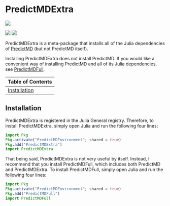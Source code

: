 # PredictMDExtra

<p>
<a
href="https://doi.org/10.5281/zenodo.1291209">
<img
src="https://zenodo.org/badge/109460252.svg"/>
</a>
</p>

<p>
<a
href="https://travis-ci.org/bcbi/PredictMDExtra.jl/branches">
<img
src=
"https://travis-ci.org/bcbi/PredictMDExtra.jl.svg?branch=master"
/></a>
<a
href="https://codecov.io/gh/bcbi/PredictMDExtra.jl/branch/master">
<img
src=
"https://codecov.io/gh/bcbi/PredictMDExtra.jl/branch/master/graph/badge.svg"
/></a>
</p>

PredictMDExtra is a meta-package that installs all of the Julia dependencies
of [PredictMD](https://predictmd.net) (but not PredictMD itself).

Installing PredictMDExtra does not install PredictMD. If you would like a
convenient way of installing PredictMD and all of its Julia dependencies,
see [PredictMDFull](https://github.com/bcbi/PredictMDFull.jl).



| Table of Contents |
| ----------------- |
| [Installation](#installation) |

## Installation

PredictMDExtra is registered in the Julia General registry. Therefore, to
install PredictMDExtra, simply open Julia and run the following four lines:
```julia
import Pkg
Pkg.activate("PredictMDEnvironment"; shared = true)
Pkg.add("PredictMDExtra")
import PredictMDExtra
```

That being said, PredictMDExtra is not very useful by itself. Instead, I
recommend that you install PredictMDFull, which includes both PredictMD and
PredictMDExtra. To install PredictMDFull, simply open Julia and run the
following four lines:
```julia
import Pkg
Pkg.activate("PredictMDEnvironment"; shared = true)
Pkg.add("PredictMDFull")
import PredictMDFull
```
